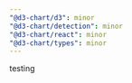 ```yaml
---
"@d3-chart/d3": minor
"@d3-chart/detection": minor
"@d3-chart/react": minor
"@d3-chart/types": minor
---
```


testing
